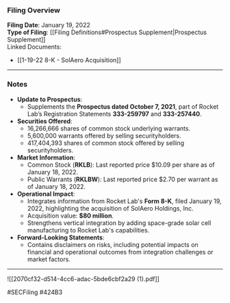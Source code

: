 ### Filing Overview

**Filing Date**: January 19, 2022  
**Type of Filing**: [[Filing Definitions#Prospectus Supplement|Prospectus Supplement]]  
Linked Documents: 
- [[1-19-22 8-K - SolAero Acquisition]]

---
### Notes

- **Update to Prospectus**:
    - Supplements the **Prospectus dated October 7, 2021**, part of Rocket Lab’s Registration Statements **333-259797** and **333-257440**.
- **Securities Offered**:
    - 16,266,666 shares of common stock underlying warrants.
    - 5,600,000 warrants offered by selling securityholders.
    - 417,404,393 shares of common stock offered by selling securityholders.
- **Market Information**:
    - Common Stock (**RKLB**): Last reported price $10.09 per share as of January 18, 2022.
    - Public Warrants (**RKLBW**): Last reported price $2.70 per warrant as of January 18, 2022.
- **Operational Impact**:
    - Integrates information from Rocket Lab's **Form 8-K**, filed January 19, 2022, highlighting the acquisition of SolAero Holdings, Inc.
    - Acquisition value: **$80 million**.
    - Strengthens vertical integration by adding space-grade solar cell manufacturing to Rocket Lab's capabilities.
- **Forward-Looking Statements**:
    - Contains disclaimers on risks, including potential impacts on financial and operational outcomes from integration challenges or market factors.

---

![[2070cf32-d514-4cc6-adac-5bde6cbf2a29 (1).pdf]]

#SECFiling #424B3